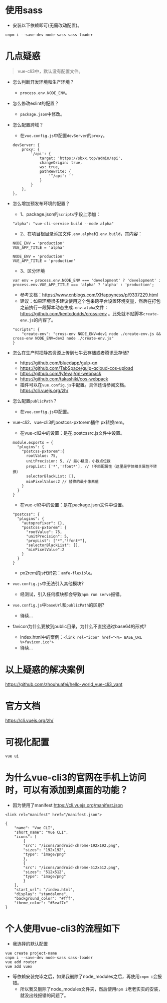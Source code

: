 # 使用sass
* 安装以下依赖即可(无需改动配置)。
```
cnpm i --save-dev node-sass sass-loader
```

# 几点疑惑
> vue-cli3中，默认没有配置文件。
* 怎么判断开发环境和生产环境？
    - ```process.env.NODE_ENV```。
* 怎么修改eslint的配置？
    - ```package.json```中修改。
* 怎么配置跨域？
    - 在```vue.config.js```中配置```devServer```的```proxy```。
    ```
    devServer: {
        proxy: {
            '/api': {
                target: 'https://sbxx.top/admin/api',
                changeOrigin: true,
                ws: true,
                pathRewrite: {
                    '^/api': ''
                }
            }
        },
    },
    ```
* 怎么增加预发布环境的配置？
    - 1、package.json的```scripts```字段上添加：
    ```
    "alpha": "vue-cli-service build --mode alpha"
    ```
    - 2、在项目根目录添加文件```.env.alpha```和```.env.build```，其内容：
    ```
    NODE_ENV = 'production'
    VUE_APP_TITLE = 'alpha'
    ```
    ```
    NODE_ENV = 'production'
    VUE_APP_TITLE = 'production'
    ```
    - 3、区分环境
    ```
    var env = process.env.NODE_ENV === 'development' ? 'development' :
    process.env.VUE_APP_TITLE === 'alpha' ? 'alpha' : 'production';
    ```
    - 参考文档：https://www.cnblogs.com/XHappyness/p/9337229.html
    - 建议：如果环境很多建议使用这个包来跨平台设置环境变量，然后在打包之前执行一段脚本动态生成```.env.alpha```文件：https://github.com/kentcdodds/cross-env 。此处就不贴脚本```create-env.js```的内容了。
    ```
    "scripts": {
        "create-env": "cross-env NODE_ENV=dev1 node ./create-env.js && cross-env NODE_ENV=dev2 node ./create-env.js"
    }
    ```
* 怎么在生产时把静态资源上传到七牛云存储或者腾讯云存储?
    - https://github.com/bluedapp/gulp-qn
    - https://github.com/TabSpace/gulp-qcloud-cos-upload
    - https://github.com/lyfeyaj/qn-webpack
    - https://github.com/takashiki/cos-webpack
    - 插件可以在```vue.config.js```中配置。具体还请参阅文档。https://cli.vuejs.org/zh/
* 怎么配置```publicPath```？
    - 在```vue.config.js```中配置。
* vue-cli2、vue-cli3的postcss-pxtorem插件 px转换rem。
    - 在vue-cli2中的设置：是在.postcssrc.js文件中设置。
    ```
    module.exports = {
      "plugins": {
        "postcss-pxtorem":{
          rootValue: 75,
          unitPrecision: 5, // 最小精度，小数点位数
          propList: ['*','!font*'], // !不匹配属性（这里是字体相关属性不转换）
          selectorBlackList: [],
          minPixelValue:2 // 替换的最小像素值
        }
      }
    }
    ```
    - 在vue-cli3中的设置：是在package.json文件中设置。
    ```
    "postcss": {
      "plugins": {
        "autoprefixer": {},
        "postcss-pxtorem": {
          "rootValue": 75,
          "unitPrecision": 5,
          "propList": ["*","!font*"],
          "selectorBlackList": [],
          "minPixelValue":2
        }
      }
    }
    ```
    - px2rem的js代码包：```amfe-flexible```。
* ```vue.config.js```中无法引入其他模块?
    - 经测试，引入任何模块都会导致```npm run serve```报错。

* ```vue.config.js```中```baseUrl```和```publicPath```的区别?
    - 待续...

* favicon为什么要放到public目录，为什么不直接通过base64的形式?
    - index.html中的案例：```<link rel="icon" href="<%= BASE_URL %>favicon.ico">```
    - 待续...

# 以上疑惑的解决案例
https://github.com/zhouhuafei/hello-world_vue-cli3_vant

# 官方文档
https://cli.vuejs.org/zh/

# 可视化配置
```
vue ui
```

# 为什么vue-cli3的官网在手机上访问时，可以有添加到桌面的功能？
* 因为使用了manifest https://cli.vuejs.org/manifest.json
```
<link rel="manifest" href="/manifest.json">
```
```
{
    "name": "Vue CLI",
    "short_name": "Vue CLI",
    "icons": [
        {
        "src": "/icons/android-chrome-192x192.png",
        "sizes": "192x192",
        "type": "image/png"
        },
        {
        "src": "/icons/android-chrome-512x512.png",
        "sizes": "512x512",
        "type": "image/png"
        }
    ],
    "start_url": "/index.html",
    "display": "standalone",
    "background_color": "#fff",
    "theme_color": "#3eaf7c"
}
```

# 个人使用vue-cli3的流程如下
* 我选择的默认配置
```
vue create project-name
cnpm i --save-dev node-sass sass-loader
vue add router
vue add vuex
```
* 等依赖安装完毕之后，如果我删除了node_modules之后，再使用```cnpm i```会报错。
    - 所以我又删除了node_modules文件夹，然后使用```npm i```老老实实的安装，就没出线报错的问题了。
